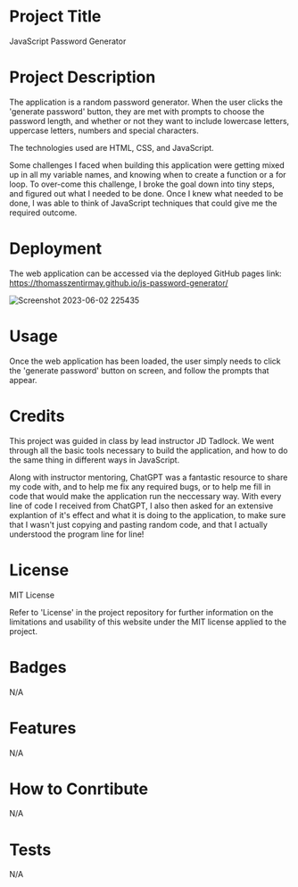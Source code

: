 # Project Title

JavaScript Password Generator

# Project Description

The application is a random password generator. When the user clicks the 'generate password' button, they are met with prompts to choose the password length, and whether or not they want to include lowercase letters, uppercase letters, numbers and special characters.

The technologies used are HTML, CSS, and JavaScript. 

Some challenges I faced when building this application were getting mixed up in all my variable names, and knowing when to create a function or a for loop. To over-come this challenge, I broke the goal down into tiny steps, and figured out what I needed to be done. Once I knew what needed to be done, I was able to think of JavaScript techniques that could give me the required outcome.

# Deployment

The web application can be accessed via the deployed GitHub pages link: https://thomasszentirmay.github.io/js-password-generator/

![Screenshot 2023-06-02 225435](https://github.com/ThomasSzentirmay/web-dev-portfolio/assets/132217664/917eeec9-4898-4241-bad9-3dd40631ee4d)

# Usage

Once the web application has been loaded, the user simply needs to click the 'generate password' button on screen, and follow the prompts that appear.

# Credits

This project was guided in class by lead instructor JD Tadlock. We went through all the basic tools necessary to build the application, and how to do the same thing in different ways in JavaScript.

Along with instructor mentoring, ChatGPT was a fantastic resource to share my code with, and to help me fix any required bugs, or to help me fill in code that would make the application run the neccessary way. With every line of code I received from ChatGPT, I also then asked for an extensive explantion of it's effect and what it is doing to the application, to make sure that I wasn't just copying and pasting random code, and that I actually understood the program line for line!

# License

MIT License

Refer to 'License' in the project repository for further information on the limitations and usability of this website under the MIT license applied to the project.

# Badges

N/A

# Features

N/A

# How to Conrtibute

N/A

# Tests

N/A